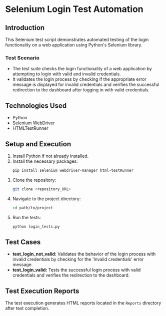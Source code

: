 # Selenium Login Test Automation

## Introduction
This Selenium test script demonstrates automated testing of the login functionality on a web application using Python's Selenium library.

### Test Scenario
- The test suite checks the login functionality of a web application by attempting to login with valid and invalid credentials.
- It validates the login process by checking if the appropriate error message is displayed for invalid credentials and verifies the successful redirection to the dashboard after logging in with valid credentials.

## Technologies Used
- Python
- Selenium WebDriver
- HTMLTestRunner

## Setup and Execution
1. Install Python if not already installed.
2. Install the necessary packages:
    ```bash
    pip install selenium webdriver-manager html-testRunner
    ```
3. Clone the repository:
    ```bash
    git clone <repository_URL>
    ```
4. Navigate to the project directory:
    ```bash
    cd path/to/project
    ```
5. Run the tests:
    ```bash
    python login_tests.py
    ```

## Test Cases
- **test_login_not_valid:** Validates the behavior of the login process with invalid credentials by checking for the 'Invalid credentials' error message.
- **test_login_valid:** Tests the successful login process with valid credentials and verifies the redirection to the dashboard.

## Test Execution Reports
The test execution generates HTML reports located in the `Reports` directory after test completion.


